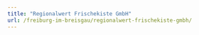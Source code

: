 ```yaml
---
title: "Regionalwert Frischekiste GmbH"
url: /freiburg-im-breisgau/regionalwert-frischekiste-gmbh/
---
```

